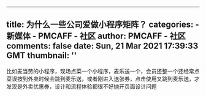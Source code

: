 
---
title: 为什么一些公司爱做小程序矩阵？
categories: 
    - 新媒体
    - PMCAFF - 社区
author: PMCAFF - 社区
comments: false
date: Sun, 21 Mar 2021 17:39:33 GMT
thumbnail: ''
---

<div>   
比如麦当劳的小程序，现场点菜一个小程序，麦乐送一个，会员还整一个还经常点菜误按到外卖时候会跳到麦乐送，或者刚进入送张券，点击使用又跳到麦乐送，才发现是外卖优惠券，设计和流程体验都很不好抛开页面设计问题  
</div>
            